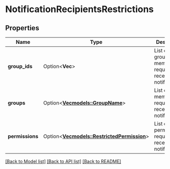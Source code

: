 # NotificationRecipientsRestrictions

## Properties

Name | Type | Description | Notes
------------ | ------------- | ------------- | -------------
**group_ids** | Option<**Vec<String>**> | List of groupId memberships required to receive the notification. | [optional]
**groups** | Option<[**Vec<models::GroupName>**](GroupName.md)> | List of group memberships required to receive the notification. | [optional]
**permissions** | Option<[**Vec<models::RestrictedPermission>**](RestrictedPermission.md)> | List of permissions required to receive the notification. | [optional]

[[Back to Model list]](../README.md#documentation-for-models) [[Back to API list]](../README.md#documentation-for-api-endpoints) [[Back to README]](../README.md)


